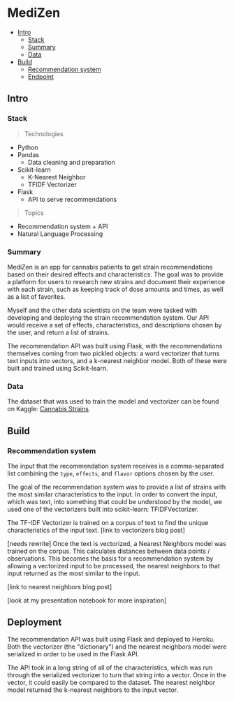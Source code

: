 # MediZen

* [Intro](#intro)
  * [Stack](#stack)
  * [Summary](#summary)
  * [Data](#data)
* [Build](#build)
  * [Recommendation system](#recommendation-system)
  * [Endpoint](#endpoint)

## Intro

### Stack

> Technologies

* Python
* Pandas
  * Data cleaning and preparation
* Scikit-learn
  * K-Nearest Neighbor
  * TFIDF Vectorizer
* Flask
  * API to serve recommendations

> Topics

* Recommendation system + API
* Natural Language Processing

### Summary

MediZen is an app for cannabis patients to get strain recommendations based on their
desired effects and characteristics. The goal was to provide a platform for users to
research new strains and document their experience with each strain, such as keeping
track of dose amounts and times, as well as a list of favorites.

Myself and the other data scientists on the team were tasked with developing and
deploying the strain recommendation system. Our API would receive a set of effects,
characteristics, and descriptions chosen by the user, and return a list of strains.

The recommendation API was built using Flask, with the recommendations themselves coming
from two pickled objects: a word vectorizer that turns text inputs into vectors, and a
k-nearest neighbor model. Both of these were built and trained using Scikit-learn.

### Data

The dataset that was used to train the model and vectorizer can be found on Kaggle:
[Cannabis Strains](https://www.kaggle.com/kingburrito666/cannabis-strains).

## Build

### Recommendation system

The input that the recommendation system receives is a comma-separated list combining
the `type`, `effects`, and `flavor` options chosen by the user.

The goal of the recommendation system was to provide a list of strains with the most
similar characteristics to the input. In order to convert the input, which was text,
into something that could be understood by the model, we used one of the vectorizers
built into scikit-learn: TFIDFVectorizer.

The TF-IDF Vectorizer is trained on a corpus of text to find the unique characteristics
of the input text. [link to vectorizers blog post]

[needs rewrite]
Once the text is vectorized, a Nearest Neighbors model was trained on the corpus. This
calculates distances between data points / observations. This becomes the basis for a
recommendation system by allowing a vectorized input to be processed, the nearest
neighbors to that input returned as the most similar to the input.

[link to nearest neighbors blog post]

[look at my presentation notebook for more inspiration]

## Deployment

The recommendation API was built using Flask and deployed to Heroku. Both the vectorizer
(the "dictionary") and the nearest neighbors model were serialized in order to be used
in the Flask API.

The API took in a long string of all of the characteristics, which was run through the
serialized vectorizer to turn that string into a vector. Once in the vector, it could
easily be compared to the dataset. The nearest neighbor model returned the k-nearest
neighbors to the input vector.







